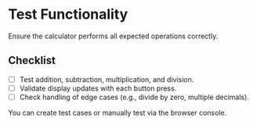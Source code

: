 # Test Functionality

Ensure the calculator performs all expected operations correctly.

## Checklist

- [ ] Test addition, subtraction, multiplication, and division.
- [ ] Validate display updates with each button press.
- [ ] Check handling of edge cases (e.g., divide by zero, multiple decimals).

You can create test cases or manually test via the browser console.
